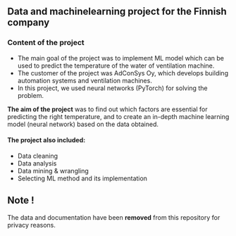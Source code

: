 ## Data and machinelearning project for the Finnish company

### Content of the project
- The main goal of the project was to implement ML model which can be used to predict the temperature of the water of ventilation machine.
- The customer of the project was AdConSys Oy, which develops building automation systems and ventilation machines.
- In this project, we used neural networks (PyTorch) for solving the problem.

**The aim of the project** was to find out which factors are essential for predicting the right temperature, and to create an in-depth machine learning model (neural network) based on the data obtained.
#### The project also included:
-  Data cleaning
-  Data analysis
-  Data mining & wrangling
-  Selecting ML method and its implementation

## Note !
The data and documentation have been **removed** from this repository for privacy reasons.

